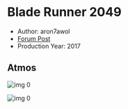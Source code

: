 # Blade Runner 2049

* Author: aron7awol
* [Forum Post](https://www.avsforum.com/threads/bass-eq-for-filtered-movies.2995212/post-56737562)
* Production Year: 2017

## Atmos

![img 0](https://i.imgur.com/7021ZCp.jpg)

![img 0](https://i.imgur.com/oVZ7zhH.jpg)

